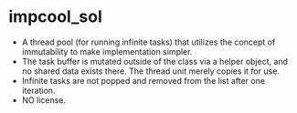# impcool_sol

 * A thread pool (for running infinite tasks) that utilizes the concept of immutability to make implementation simpler. 
 * The task buffer is mutated outside of the class via a helper object, and no shared data exists there. The thread unit merely copies it for use.
 * Infinite tasks are not popped and removed from the list after one iteration.
 * NO license.
